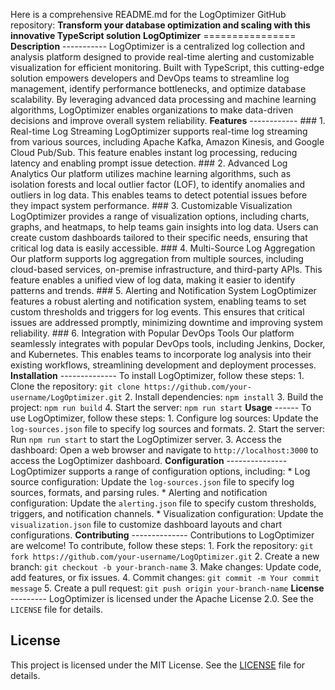 <!-- LogOptimizer_20250719183026_9160 -->

Here is a comprehensive README.md for the LogOptimizer GitHub repository: **Transform your database optimization and scaling with this innovative TypeScript solution** **LogOptimizer** ================ **Description** ----------- LogOptimizer is a centralized log collection and analysis platform designed to provide real-time alerting and customizable visualization for efficient monitoring. Built with TypeScript, this cutting-edge solution empowers developers and DevOps teams to streamline log management, identify performance bottlenecks, and optimize database scalability. By leveraging advanced data processing and machine learning algorithms, LogOptimizer enables organizations to make data-driven decisions and improve overall system reliability. **Features** ------------ ### 1. Real-time Log Streaming LogOptimizer supports real-time log streaming from various sources, including Apache Kafka, Amazon Kinesis, and Google Cloud Pub/Sub. This feature enables instant log processing, reducing latency and enabling prompt issue detection. ### 2. Advanced Log Analytics Our platform utilizes machine learning algorithms, such as isolation forests and local outlier factor (LOF), to identify anomalies and outliers in log data. This enables teams to detect potential issues before they impact system performance. ### 3. Customizable Visualization LogOptimizer provides a range of visualization options, including charts, graphs, and heatmaps, to help teams gain insights into log data. Users can create custom dashboards tailored to their specific needs, ensuring that critical log data is easily accessible. ### 4. Multi-Source Log Aggregation Our platform supports log aggregation from multiple sources, including cloud-based services, on-premise infrastructure, and third-party APIs. This feature enables a unified view of log data, making it easier to identify patterns and trends. ### 5. Alerting and Notification System LogOptimizer features a robust alerting and notification system, enabling teams to set custom thresholds and triggers for log events. This ensures that critical issues are addressed promptly, minimizing downtime and improving system reliability. ### 6. Integration with Popular DevOps Tools Our platform seamlessly integrates with popular DevOps tools, including Jenkins, Docker, and Kubernetes. This enables teams to incorporate log analysis into their existing workflows, streamlining development and deployment processes. **Installation** -------------- To install LogOptimizer, follow these steps: 1. Clone the repository: `git clone https://github.com/your-username/LogOptimizer.git` 2. Install dependencies: `npm install` 3. Build the project: `npm run build` 4. Start the server: `npm run start` **Usage** ------ To use LogOptimizer, follow these steps: 1. Configure log sources: Update the `log-sources.json` file to specify log sources and formats. 2. Start the server: Run `npm run start` to start the LogOptimizer server. 3. Access the dashboard: Open a web browser and navigate to `http://localhost:3000` to access the LogOptimizer dashboard. **Configuration** --------------- LogOptimizer supports a range of configuration options, including: * Log source configuration: Update the `log-sources.json` file to specify log sources, formats, and parsing rules. * Alerting and notification configuration: Update the `alerting.json` file to specify custom thresholds, triggers, and notification channels. * Visualization configuration: Update the `visualization.json` file to customize dashboard layouts and chart configurations. **Contributing** -------------- Contributions to LogOptimizer are welcome! To contribute, follow these steps: 1. Fork the repository: `git fork https://github.com/your-username/LogOptimizer.git` 2. Create a new branch: `git checkout -b your-branch-name` 3. Make changes: Update code, add features, or fix issues. 4. Commit changes: `git commit -m Your commit message` 5. Create a pull request: `git push origin your-branch-name` **License** --------- LogOptimizer is licensed under the Apache License 2.0. See the `LICENSE` file for details. <!-- LogOptimizer_20250719183026_9160 -->

## License

This project is licensed under the MIT License. See the [LICENSE](https://github.com/ewhu/LogOptimizer/blob/main/LICENSE) file for details.